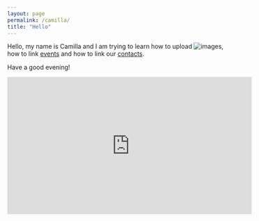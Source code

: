 ```yaml
---
layout: page
permalink: /camilla/
title: "Hello"
---
```


Hello, my name is Camilla and I am trying to learn how to upload ![images](Sloth), how to link [events](https://www.electricpicnic.ie/) and how to link our [contacts](/contact).

Have a good evening!
<iframe width="560" height="315" src="https://www.youtube.com/embed/hY7m5jjJ9mM" frameborder="0" allow="accelerometer; autoplay; encrypted-media; gyroscope; picture-in-picture" allowfullscreen></iframe>
